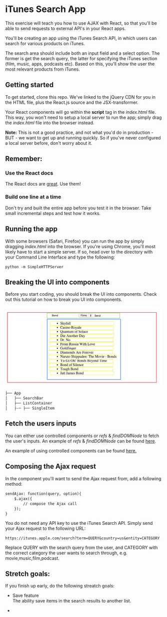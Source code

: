 # iTunes Search App

This exercise will teach you how to use AJAX with React, so that you'll be able to send requests to external API's in your React apps.

You'll be creating an app using the iTunes Search API, in which users can search for various products on iTunes.

The search area should include both an input field and a select option. The former is get the search query, the latter for specifying the iTunes section (film, music, apps, podcasts etc). Based on this, you'll show the user the most relevant products from iTunes.

## Getting started

To get started, clone this repo. We've linked to the jQuery CDN for you in the HTML file, plus the React.js source and the JSX-transformer.  

Your React components will go within the **script** tag in the *index.html* file. This way, you won't need to setup a local server to run the app; simply drag the *index.html* file into the browser instead. 

**Note:** This is not a good practice, and not what you'd do in production - BUT - we want to get up and running quickly. So if you've never configured a local server before, don't worry about it.

## Remember:

### Use the React docs 
The React docs are [great](https://facebook.github.io/react/docs/getting-started.html). Use them!

### Build one line at a time

Don't try and built the entire app before you test it in the browser. Take small incremental steps and test how it works.

## Running the app

With some browsers (Safari, Firefox) you can run the app by simply dragging *index.html* into the browser. If you're using Chrome, you'll most likely have to start a simple server. If so, head over to the directory with your Command Line Interface and type the following:

	python -m SimpleHTTPServer

## Breaking the UI into components

Before you start coding, you should break the UI into components. Check out this tutorial on how to break you UI into components.

![text](ui.png)

```
├── App
│	├── SearchBar
│   ├── ListContainer
│   ├-─ ├── SingleItem
```


## Fetch the users inputs

You can either use controlled components or *refs* & *findDOMNode* to fetch the user's inputs. An example of *refs* & *findDOMNode* can be found [here](https://github.com/ReactForBeginners/course-overview/tree/master/lecture1#controlled-components). 

An example of using controlled components can be found [here.](https://github.com/ReactForBeginners/course-overview/tree/master/lecture1#refs-and-finddomnode)

## Composing the Ajax request

In the component you'll want to send the Ajax request from, add a following method:

	sendAjax: function(query, option){
		$.ajax({
			// compose the Ajax call
		});
	}


You do not need any API key to use the iTunes Search API. Simply send your Ajax request to the following URL:

	https://itunes.apple.com/search?term=QUERY&country=us&entity=CATEGORY

Replace QUERY with the search query from the user, and CATEGORY with the correct category the user wants to search through, e.g. movie,music,film,podcast.

## Stretch goals:

If you finish up early, do the following streatch goals:

* Save feature  
The ability save items in the search results to another list.

* 